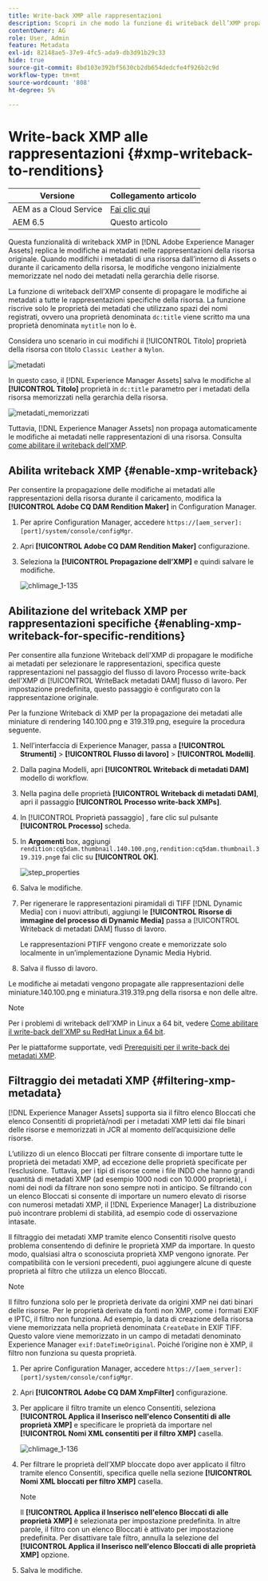 ```yaml
---
title: Write-back XMP alle rappresentazioni
description: Scopri in che modo la funzione di writeback dell’XMP propaga le modifiche ai metadati di una risorsa a tutte le sue rappresentazioni o a quelle specifiche.
contentOwner: AG
role: User, Admin
feature: Metadata
exl-id: 82148ae5-37e9-4fc5-ada9-db3d91b29c33
hide: true
source-git-commit: 8bd103e392bf5630cb2db654dedcfe4f926b2c9d
workflow-type: tm+mt
source-wordcount: '808'
ht-degree: 5%

---
```


# Write-back XMP alle rappresentazioni {#xmp-writeback-to-renditions}

| Versione | Collegamento articolo |
| -------- | ---------------------------- |
| AEM as a Cloud Service | [Fai clic qui](https://experienceleague.adobe.com/docs/experience-manager-cloud-service/content/assets/admin/xmp-metadata.html?lang=en) |
| AEM 6.5 | Questo articolo |

Questa funzionalità di writeback XMP in [!DNL Adobe Experience Manager Assets] replica le modifiche ai metadati nelle rappresentazioni della risorsa originale. Quando modifichi i metadati di una risorsa dall’interno di Assets o durante il caricamento della risorsa, le modifiche vengono inizialmente memorizzate nel nodo dei metadati nella gerarchia delle risorse.

La funzione di writeback dell’XMP consente di propagare le modifiche ai metadati a tutte le rappresentazioni specifiche della risorsa. La funzione riscrive solo le proprietà dei metadati che utilizzano spazi dei nomi registrati, ovvero una proprietà denominata `dc:title` viene scritto ma una proprietà denominata `mytitle` non lo è.

Considera uno scenario in cui modifichi il [!UICONTROL Titolo] proprietà della risorsa con titolo `Classic Leather` a `Nylon`.

![metadati](assets/metadata.png)

In questo caso, il [!DNL Experience Manager Assets] salva le modifiche al **[!UICONTROL Titolo]** proprietà in `dc:title` parametro per i metadati della risorsa memorizzati nella gerarchia della risorsa.

![metadati_memorizzati](assets/metadata_stored.png)

Tuttavia, [!DNL Experience Manager Assets] non propaga automaticamente le modifiche ai metadati nelle rappresentazioni di una risorsa. Consulta [come abilitare il writeback dell’XMP](#enable-xmp-writeback).

## Abilita writeback XMP {#enable-xmp-writeback}

Per consentire la propagazione delle modifiche ai metadati alle rappresentazioni della risorsa durante il caricamento, modifica la **[!UICONTROL Adobe CQ DAM Rendition Maker]** in Configuration Manager.

1. Per aprire Configuration Manager, accedere `https://[aem_server]:[port]/system/console/configMgr`.
1. Apri **[!UICONTROL Adobe CQ DAM Rendition Maker]** configurazione.
1. Seleziona la **[!UICONTROL Propagazione dell’XMP]** e quindi salvare le modifiche.

   ![chlimage_1-135](assets/chlimage_1-346.png)

## Abilitazione del writeback XMP per rappresentazioni specifiche {#enabling-xmp-writeback-for-specific-renditions}

Per consentire alla funzione Writeback dell&#39;XMP di propagare le modifiche ai metadati per selezionare le rappresentazioni, specifica queste rappresentazioni nel passaggio del flusso di lavoro Processo write-back dell&#39;XMP di [!UICONTROL WriteBack metadati DAM] flusso di lavoro. Per impostazione predefinita, questo passaggio è configurato con la rappresentazione originale.

Per la funzione Writeback di XMP per la propagazione dei metadati alle miniature di rendering 140.100.png e 319.319.png, eseguire la procedura seguente.

1. Nell’interfaccia di Experience Manager, passa a **[!UICONTROL Strumenti]** > **[!UICONTROL Flusso di lavoro]** > **[!UICONTROL Modelli]**.
1. Dalla pagina Modelli, apri **[!UICONTROL Writeback di metadati DAM]** modello di workflow.
1. Nella pagina delle proprietà **[!UICONTROL Writeback di metadati DAM]**, apri il passaggio **[!UICONTROL Processo write-back XMPs]**.
1. In [!UICONTROL Proprietà passaggio] , fare clic sul pulsante **[!UICONTROL Processo]** scheda.
1. In **Argomenti** box, aggiungi `rendition:cq5dam.thumbnail.140.100.png,rendition:cq5dam.thumbnail.319.319.png`e fai clic su **[!UICONTROL OK]**.

   ![step_properties](assets/step_properties.png)

1. Salva le modifiche.
1. Per rigenerare le rappresentazioni piramidali di TIFF [!DNL Dynamic Media] con i nuovi attributi, aggiungi le **[!UICONTROL Risorse di immagine del processo di Dynamic Media]** passa a [!UICONTROL Writeback di metadati DAM] flusso di lavoro.

   Le rappresentazioni PTIFF vengono create e memorizzate solo localmente in un’implementazione Dynamic Media Hybrid.

1. Salva il flusso di lavoro.

Le modifiche ai metadati vengono propagate alle rappresentazioni delle miniature.140.100.png e miniatura.319.319.png della risorsa e non delle altre.

>[!NOTE]
>
>Per i problemi di writeback dell&#39;XMP in Linux a 64 bit, vedere [Come abilitare il write-back dell&#39;XMP su RedHat Linux a 64 bit](https://helpx.adobe.com/experience-manager/kb/enable-xmp-write-back-64-bit-redhat.html).
>
>Per le piattaforme supportate, vedi [Prerequisiti per il write-back dei metadati XMP](/help/sites-deploying/technical-requirements.md#requirements-for-aem-assets-xmp-metadata-write-back).

## Filtraggio dei metadati XMP {#filtering-xmp-metadata}

[!DNL Experience Manager Assets] supporta sia il filtro elenco Bloccati che elenco Consentiti di proprietà/nodi per i metadati XMP letti dai file binari delle risorse e memorizzati in JCR al momento dell’acquisizione delle risorse.

L’utilizzo di un elenco Bloccati per filtrare consente di importare tutte le proprietà dei metadati XMP, ad eccezione delle proprietà specificate per l’esclusione. Tuttavia, per i tipi di risorse come i file INDD che hanno grandi quantità di metadati XMP (ad esempio 1000 nodi con 10.000 proprietà), i nomi dei nodi da filtrare non sono sempre noti in anticipo. Se filtrando con un elenco Bloccati si consente di importare un numero elevato di risorse con numerosi metadati XMP, il [!DNL Experience Manager] La distribuzione può incontrare problemi di stabilità, ad esempio code di osservazione intasate.

Il filtraggio dei metadati XMP tramite elenco Consentiti risolve questo problema consentendo di definire le proprietà XMP da importare. In questo modo, qualsiasi altra o sconosciuta proprietà XMP vengono ignorate. Per compatibilità con le versioni precedenti, puoi aggiungere alcune di queste proprietà al filtro che utilizza un elenco Bloccati.

>[!NOTE]
>
>Il filtro funziona solo per le proprietà derivate da origini XMP nei dati binari delle risorse. Per le proprietà derivate da fonti non XMP, come i formati EXIF e IPTC, il filtro non funziona. Ad esempio, la data di creazione della risorsa viene memorizzata nella proprietà denominata `CreateDate` in EXIF TIFF. Questo valore viene memorizzato in un campo di metadati denominato Experience Manager `exif:DateTimeOriginal`. Poiché l’origine non è XMP, il filtro non funziona su questa proprietà.

1. Per aprire Configuration Manager, accedere `https://[aem_server]:[port]/system/console/configMgr`.
1. Apri **[!UICONTROL Adobe CQ DAM XmpFilter]** configurazione.
1. Per applicare il filtro tramite un elenco Consentiti, seleziona **[!UICONTROL Applica il Inserisco nell&#39;elenco Consentiti di alle proprietà XMP]** e specificare le proprietà da importare nel **[!UICONTROL Nomi XML consentiti per il filtro XMP]** casella.

   ![chlimage_1-136](assets/chlimage_1-347.png)

1. Per filtrare le proprietà dell’XMP bloccate dopo aver applicato il filtro tramite elenco Consentiti, specifica quelle nella sezione **[!UICONTROL Nomi XML bloccati per filtro XMP]** casella.

   >[!NOTE]
   >
   >Il **[!UICONTROL Applica il Inserisco nell&#39;elenco Bloccati di alle proprietà XMP]** è selezionata per impostazione predefinita. In altre parole, il filtro con un elenco Bloccati è attivato per impostazione predefinita. Per disattivare tale filtro, annulla la selezione del **[!UICONTROL Applica il Inserisco nell&#39;elenco Bloccati di alle proprietà XMP]** opzione.

1. Salva le modifiche.
